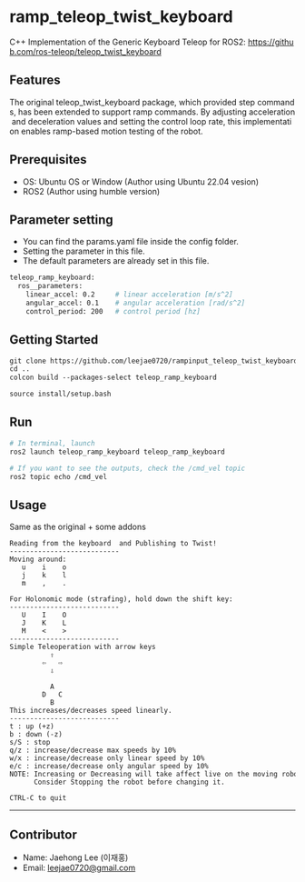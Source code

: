 # ramp_teleop_twist_keyboard
C++ Implementation of the Generic Keyboard Teleop for ROS2: https://github.com/ros-teleop/teleop_twist_keyboard

## Features

The original teleop_twist_keyboard package, which provided step commands, has been extended to support ramp commands. By adjusting acceleration and deceleration values and setting the control loop rate, this implementation enables ramp-based motion testing of the robot.

## Prerequisites
 - OS: Ubuntu OS or Window (Author using Ubuntu 22.04 vesion) 
 - ROS2 (Author using humble version)

## Parameter setting
 - You can find the params.yaml file inside the config folder.
 - Setting the parameter in this file.
 - The default parameters are already set in this file.

```bash
teleop_ramp_keyboard:
  ros__parameters:
    linear_accel: 0.2     # linear acceleration [m/s^2]
    angular_accel: 0.1    # angular acceleration [rad/s^2]
    control_period: 200   # control period [hz]
```

## Getting Started

```bash
git clone https://github.com/leejae0720/rampinput_teleop_twist_keyboard.git
cd ..
colcon build --packages-select teleop_ramp_keyboard

source install/setup.bash
```

## Run

```bash
# In terminal, launch
ros2 launch teleop_ramp_keyboard teleop_ramp_keyboard

# If you want to see the outputs, check the /cmd_vel topic
ros2 topic echo /cmd_vel
```

## Usage

Same as the original + some addons

```
Reading from the keyboard  and Publishing to Twist!
---------------------------
Moving around:
   u    i    o
   j    k    l
   m    ,    .

For Holonomic mode (strafing), hold down the shift key:
---------------------------
   U    I    O
   J    K    L
   M    <    >
---------------------------
Simple Teleoperation with arrow keys
          ⇧
        ⇦   ⇨
          ⇩

          A
        D   C
          B
This increases/decreases speed linearly.
---------------------------
t : up (+z)
b : down (-z)
s/S : stop
q/z : increase/decrease max speeds by 10%
w/x : increase/decrease only linear speed by 10%
e/c : increase/decrease only angular speed by 10%
NOTE: Increasing or Decreasing will take affect live on the moving robot.
      Consider Stopping the robot before changing it.
      
CTRL-C to quit
```



------

## Contributor
 - Name: Jaehong Lee (이재홍)
 - Email: leejae0720@gmail.com
